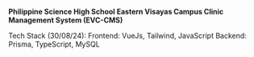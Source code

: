 **Philippine Science High School Eastern Visayas Campus Clinic Management System (EVC-CMS)**

Tech Stack (30/08/24):
Frontend: VueJs, Tailwind, JavaScript
Backend: Prisma, TypeScript, MySQL
